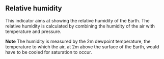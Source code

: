 ## Relative humidity 

This indicator aims at showing the relative humidity of the Earth. 
The relative humidity is calculated by combining the humidity of the air with temperature and pressure.
 
**Note**
The humidity is measured by the 2m dewpoint temperature, the temperature to which the air, at 2m above the surface of the Earth, would have to be cooled for saturation to occur.
